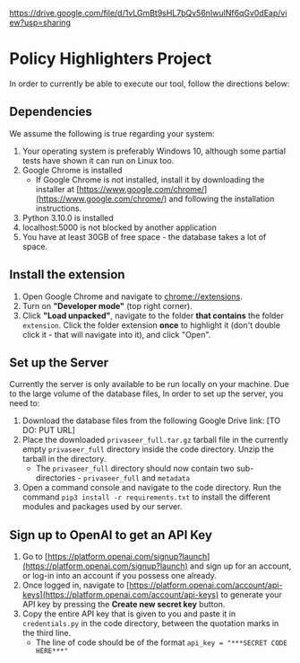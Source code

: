 https://drive.google.com/file/d/1vLGmBt9sHL7bQv56nIwulNf6qGv0dEap/view?usp=sharing

# Policy Highlighters Project

In order to currently be able to execute our tool, follow the directions below:

## Dependencies
We assume the following is true regarding your system:
1. Your operating system is preferably Windows 10, although some partial tests have shown it can run on Linux too.
2. Google Chrome is installed
	* If Google Chrome is not installed, install it by downloading the installer at [https://www.google.com/chrome/](https://www.google.com/chrome/) and following the installation instructions.
3. Python 3.10.0 is installed
4. localhost:5000 is not blocked by another application
5. You have at least 30GB of free space - the database takes a lot of space.

## Install the extension
1. Open Google Chrome and navigate to [chrome://extensions](chrome://extensions).
2. Turn on **"Developer mode"** (top right corner).
3. Click **"Load unpacked"**, navigate to the folder **that contains** the folder `extension`. Click the folder extension **once** to highlight it (don't double click it - that will navigate into it), and click "Open".

## Set up the Server
Currently the server is only available to be run locally on your machine. Due to the large volume of the database files, 
In order to set up the server, you need to:
1. Download the database files from the following Google Drive link: [TO DO: PUT URL]
2. Place the downloaded `privaseer_full.tar.gz` tarball file in the currently empty  `privaseer_full` directory inside the code directory. Unzip the tarball in the directory.
	* The `privaseer_full` directory should now contain two sub-directories - `privaseer_full` and `metadata`
3. Open a command console and navigate to the code directory. Run the command  `pip3 install -r requirements.txt` to install the different modules and packages used by our server.

## Sign up to OpenAI to get an API Key
1. Go to [https://platform.openai.com/signup?launch](https://platform.openai.com/signup?launch) and sign up for an account, or log-in into an account if you possess one already.
2. Once logged in, navigate to [https://platform.openai.com/account/api-keys](https://platform.openai.com/account/api-keys) to generate your API key by pressing the **Create new secret key** button. 
3. Copy the entire API key that is given to you and paste it in `credentials.py` in the code directory, between the quotation marks in the third line.
	* The line of code should be of the format `api_key = "***SECRET CODE HERE***"`